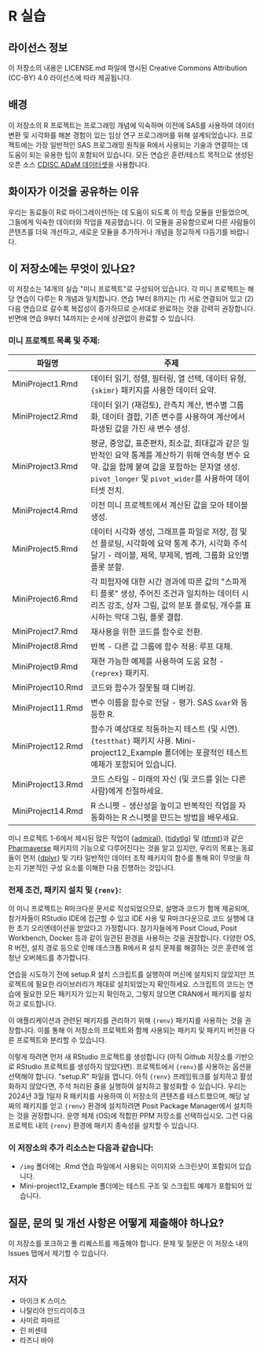# R 실습

## 라이선스 정보

이 저장소의 내용은 LICENSE.md 파일에 명시된 Creative Commons Attribution (CC-BY) 4.0 라이선스에 따라 제공됩니다.

## 배경

이 저장소의 R 프로젝트는 프로그래밍 개념에 익숙하며 이전에 SAS를 사용하여 데이터 변환 및 시각화를 해본 경험이 있는 임상 연구 프로그래머를 위해 설계되었습니다. 프로젝트에는 가장 일반적인 SAS 프로그래밍 원칙을 R에서 사용되는 기술과 연결하는 데 도움이 되는 유용한 팁이 포함되어 있습니다. 모든 연습은 훈련/테스트 목적으로 생성된 오픈 소스 [CDISC ADaM 데이터셋](https://github.com/phuse-org/phuse-scripts/tree/master/data/adam/cdisc)을 사용합니다.

## 화이자가 이것을 공유하는 이유

우리는 동료들이 R로 마이그레이션하는 데 도움이 되도록 이 학습 모듈을 만들었으며, 그들에게 익숙한 데이터와 작업을 제공했습니다. 이 모듈을 공유함으로써 다른 사람들이 콘텐츠를 더욱 개선하고, 새로운 모듈을 추가하거나 개념을 정교하게 다듬기를 바랍니다.

## 이 저장소에는 무엇이 있나요?

이 저장소는 14개의 실습 "미니 프로젝트"로 구성되어 있습니다. 각 미니 프로젝트는 해당 연습이 다루는 R 개념과 일치합니다. 연습 1부터 8까지는 (1) 서로 연결되어 있고 (2) 다음 연습으로 갈수록 복잡성이 증가하므로 순서대로 완료하는 것을 강력히 권장합니다. 반면에 연습 9부터 14까지는 순서에 상관없이 완료할 수 있습니다.

### 미니 프로젝트 목록 및 주제:

| 파일명             | 주제                                                                                                                                                                                                                                                                             |
|--------------------|------------------------------------------------------------------------------------------------------------------------------------------------------------------------------------------------------------------------------------------------------------------------------------|
| MiniProject1.Rmd | 데이터 읽기, 정렬, 필터링, 열 선택, 데이터 유형, `{skimr}` 패키지를 사용한 데이터 요약.                                                                                                                                                                                 |
| MiniProject2.Rmd | 데이터 읽기 (재검토), 관측치 계산, 변수별 그룹화, 데이터 결합, 기존 변수를 사용하여 계산에서 파생된 값을 가진 새 변수 생성.                                                                                                                                              |
| MiniProject3.Rmd | 평균, 중앙값, 표준편차, 최소값, 최대값과 같은 일반적인 요약 통계를 계산하기 위해 연속형 변수 요약. 값을 함께 붙여 값을 포함하는 문자열 생성. `pivot_longer` 및 `pivot_wider`를 사용하여 데이터셋 전치.                                                              |
| MiniProject4.Rmd | 이전 미니 프로젝트에서 계산된 값을 모아 테이블 생성.                                                                                                                                                                                                                             |
| MiniProject5.Rmd | 데이터 시각화 생성, 그래프를 파일로 저장, 점 및 선 플로팅, 시각화에 요약 통계 추가, 시각화 주석 달기 - 레이블, 제목, 부제목, 범례, 그룹화 요인별 플롯 분할.                                                                                                         |
| MiniProject6.Rmd | 각 피험자에 대한 시간 경과에 따른 값의 "스파게티 플롯" 생성, 주어진 조건과 일치하는 데이터 시리즈 강조, 상자 그림, 값의 분포 플로팅, 개수를 표시하는 막대 그림, 플롯 결합.                                                                                             |
| MiniProject7.Rmd | 재사용을 위한 코드를 함수로 전환.                                                                                                                                                                                                                                                |
| MiniProject8.Rmd | 반복 - 다른 값 그룹에 함수 적용: 루프 대체.                                                                                                                                                                                                                                     |
| MiniProject9.Rmd | 재현 가능한 예제를 사용하여 도움 요청 - `{reprex}` 패키지.                                                                                                                                                                                                                        |
| MiniProject10.Rmd| 코드와 함수가 잘못될 때 디버깅.                                                                                                                                                                                                                                                 |
| MiniProject11.Rmd| 변수 이름을 함수로 전달 - 평가. SAS `&var`와 동등한 R.                                                                                                                                                                                                                           |
| MiniProject12.Rmd| 함수가 예상대로 작동하는지 테스트 (및 시연). `{testthat}` 패키지 사용. Mini-project12_Example 폴더에는 포괄적인 테스트 예제가 포함되어 있습니다.                                                                                                                           |
| MiniProject13.Rmd| 코드 스타일 - 미래의 자신 (및 코드를 읽는 다른 사람)에게 친절하세요.                                                                                                                                                                                                           |
| MiniProject14.Rmd| R 스니펫 - 생산성을 높이고 반복적인 작업을 자동화하는 R 스니펫을 만드는 방법을 배우세요.                                                                                                                                                                                          |

미니 프로젝트 1-6에서 제시된 많은 작업이 {[admiral](https://github.com/pharmaverse/admiral)}, {[tidytlg](https://github.com/pharmaverse/tidytlg)} 및 {[tfrmt](https://github.com/GSK-Biostatistics/tfrmt)}과 같은 [Pharmaverse](https://pharmaverse.org/) 패키지의 기능으로 다루어진다는 것을 알고 있지만, 우리의 목표는 동료들이 먼저 {[dplyr](https://dplyr.tidyverse.org/)} 및 기타 일반적인 데이터 조작 패키지의 함수를 통해 R이 무엇을 하는지 기본적인 구성 요소를 이해한 다음 진행하는 것입니다.

### 전제 조건, 패키지 설치 및 `{renv}`:

이 미니 프로젝트는 R마크다운 문서로 작성되었으므로, 설명과 코드가 함께 제공되며, 참가자들이 RStudio IDE에 접근할 수 있고 IDE 사용 및 R마크다운으로 코드 실행에 대한 초기 오리엔테이션을 받았다고 가정합니다. 참가자들에게 Posit Cloud, Posit Workbench, Docker 등과 같이 일관된 환경을 사용하는 것을 권장합니다. 다양한 OS, R 버전, 설치 경로 등으로 인해 데스크톱 R에서 R 설치 문제를 해결하는 것은 훈련에 엄청난 오버헤드를 추가합니다.

연습을 시도하기 전에 setup.R 설치 스크립트를 실행하여 머신에 설치되지 않았지만 프로젝트에 필요한 라이브러리가 제대로 설치되었는지 확인하세요. 스크립트의 코드는 연습에 필요한 모든 패키지가 있는지 확인하고, 그렇지 않으면 CRAN에서 패키지를 설치하고 로드합니다.

이 애플리케이션과 관련된 패키지를 관리하기 위해 `{renv}` 패키지를 사용하는 것을 권장합니다. 이를 통해 이 저장소의 프로젝트와 함께 사용되는 패키지 및 패키지 버전을 다른 프로젝트와 분리할 수 있습니다.

이렇게 하려면 먼저 새 RStudio 프로젝트를 생성합니다 (아직 Github 저장소를 기반으로 RStudio 프로젝트를 생성하지 않았다면). 프로젝트에서 `{renv}`를 사용하는 옵션을 선택해야 합니다. "setup.R" 파일을 엽니다. 아직 `{renv}` 프레임워크를 설치하고 활성화하지 않았다면, 주석 처리된 줄을 실행하여 설치하고 활성화할 수 있습니다. 우리는 2024년 3월 1일자 R 패키지를 사용하여 이 저장소의 콘텐츠를 테스트했으며, 해당 날짜의 패키지를 얻고 `{renv}` 환경에 설치하려면 Posit Package Manager에서 설치하는 것을 권장합니다. 운영 체제 (OS)에 적합한 PPM 저장소를 선택하십시오. 그런 다음 프로젝트 내의 `{renv}` 환경에 패키지 종속성을 설치할 수 있습니다.

### 이 저장소의 추가 리소스는 다음과 같습니다:

-   `/img` 폴더에는 .Rmd 연습 파일에서 사용되는 이미지와 스크린샷이 포함되어 있습니다.
-   Mini-project12_Example 폴더에는 테스트 구조 및 스크립트 예제가 포함되어 있습니다.

## 질문, 문의 및 개선 사항은 어떻게 제출해야 하나요?

이 저장소를 포크하고 풀 리퀘스트를 제출해야 합니다. 문제 및 질문은 이 저장소 내의 Issues 탭에서 제기할 수 있습니다.

## 저자

- 마이크 K 스미스
- 나탈리아 안드리이추크
- 사미르 파마르
- 린 비센테
- 라즈니 바야